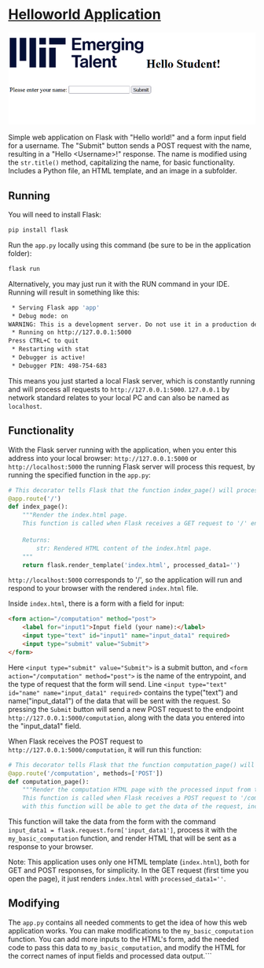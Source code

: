 # [Helloworld Application](helloworld)

![application](../imgs/app_screenshot.png)

Simple web application on Flask with "Hello world!" and a form input field for a username. The "Submit" button sends a POST request with the name, resulting in a "Hello \<Username\>!" response. The name is modified using the `str.title()` method, capitalizing the name, for basic functionality. Includes a Python file, an HTML template, and an image in a subfolder. 

## Running 

You will need to install Flask:

```bash
pip install flask
```

Run the `app.py` locally using this command (be sure to be in the application folder):

```bash
flask run
```

Alternatively, you may just run it with the RUN command in your IDE. Running will result in something like this:

```bash
 * Serving Flask app 'app'
 * Debug mode: on
WARNING: This is a development server. Do not use it in a production deployment. Use a production WSGI server instead.
 * Running on http://127.0.0.1:5000
Press CTRL+C to quit
 * Restarting with stat
 * Debugger is active!
 * Debugger PIN: 498-754-683
```

This means you just started a local Flask server, which is constantly running and will process all requests to `http://127.0.0.1:5000`. `127.0.0.1` by network standard relates to your local PC and can also be named as `localhost`. 

## Functionality

With the Flask server running with the application, when you enter this address into your local browser: `http://127.0.0.1:5000` or `http://localhost:5000` the running Flask server will process this request, by running the specified function in the `app.py`:

```python
# This decorator tells Flask that the function index_page() will process requests to '/'
@app.route('/')
def index_page():
    """Render the index.html page.
    This function is called when Flask receives a GET request to '/' endpoint

    Returns:
        str: Rendered HTML content of the index.html page.
    """
    return flask.render_template('index.html', processed_data1='')
```

`http://localhost:5000` corresponds to '/', so the application will run and respond to your browser with the rendered `index.html` file. 

Inside `index.html`, there is a form with a field for input:

```html
<form action="/computation" method="post">
    <label for="input1">Input field (your name):</label>
    <input type="text" id="input1" name="input_data1" required>
    <input type="submit" value="Submit">
</form>
```

Here `<input type="submit" value="Submit">` is a submit button, and `<form action="/computation" method="post">` is the name of the entrypoint, and the type of request that the form will send. Line `<input type="text" id="name" name="input_data1" required>` contains the type("text") and name("input_data1") of the data that will be sent with the request. So pressing the `Submit` button will send a new POST request to the endpoint `http://127.0.0.1:5000/computation`, along with the data you entered into the "input_data1" field.

When Flask receives the POST request to `http://127.0.0.1:5000/computation`, it will run this function:

```python
# This decorator tells Flask that the function computation_page() will process POST requests to '/computation'
@app.route('/computation', methods=['POST'])
def computation_page():
    """Render the computation HTML page with the processed input from the form.
    This function is called when Flask receives a POST request to '/computation' endpoint  
    with this function will be able to get the data of the request, including the inputs of the form that sends this request 
```

This function will take the data from the form with the command `input_data1 = flask.request.form['input_data1']`, process it with the `my_basic_computation` function, and render HTML that will be sent as a response to your browser.

Note: This application uses only one HTML template (`index.html`), both for GET and POST responses, for simplicity. In the GET request (first time you open the page), it just renders `index.html` with `processed_data1=''`.

## Modifying

The `app.py` contains all needed comments to get the idea of how this web application works. You can make modifications to the `my_basic_computation` function. You can add more inputs to the HTML's form, add the needed code to pass this data to `my_basic_computation`, and modify the HTML for the correct names of input fields and processed data output.```
```